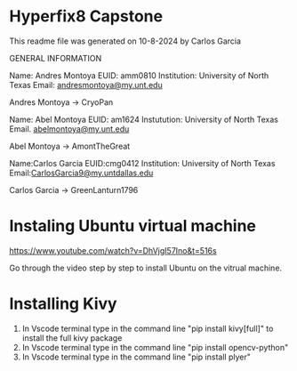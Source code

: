 ﻿# Hyperfix8 Capstone
This readme file was generated on 10-8-2024 by Carlos Garcia

GENERAL INFORMATION

Name: Andres Montoya
EUID: amm0810
Institution: University of North Texas
Email: andresmontoya@my.unt.edu

Andres Montoya -> CryoPan

Name: Abel Montoya
EUID: am1624
Instutution: University of North Texas
Email. abelmontoya@my.unt.edu

Abel Montoya -> AmontTheGreat

Name:Carlos Garcia
EUID:cmg0412
Institution: University of North Texas 
Email:CarlosGarcia9@my.untdallas.edu

Carlos Garcia -> GreenLanturn1796



# Instaling Ubuntu virtual machine

https://www.youtube.com/watch?v=DhVjgI57Ino&t=516s

Go through the video step by step to install Ubuntu on the vitrual machine.

# Installing Kivy

1. In Vscode terminal type in the command line "pip install kivy[full]" to install the full kivy package
2. In Vscode terminal type in the command line "pip install opencv-python"
3. In Vscode terminal type in the command line "pip install plyer"
